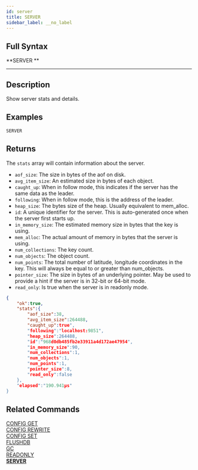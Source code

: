 ```yaml
---
id: server
title: SERVER
sidebar_label: __no_label
---
```


## Full Syntax

**SERVER **

---

## Description

Show server stats and details.

## Examples

```tile38-cli
SERVER
```

## Returns

The `stats` array will contain information about the server.

- `aof_size`: The size in bytes of the aof on disk.
- `avg_item_size`: An estimated size in bytes of each object.
- `caught_up`: When in follow mode, this indicates if the server has the same data as the leader.
- `following`: When in follow mode, this is the address of the leader.
- `heap_size`: The bytes size of the heap. Usually equivalent to mem_alloc.
- `id`: A unique identifier for the server. This is auto-generated once when the server first starts up.
- `in_memory_size`: The estimated memory size in bytes that the key is using.
- `mem_alloc`: The actual amount of memory in bytes that the server is using.
- `num_collections`: The key count.
- `num_objects`: The object count.
- `num_points`: The total number of latitude, longitude coordinates in the key. This will always be equal to or greater than num_objects.
- `pointer_size`: The size in bytes of an underlying pointer. May be used to provide a hint if the server is in 32-bit or 64-bit mode.
- `read_only`: Is true when the server is in readonly mode.


```json
{
    "ok":true,
    "stats":{
        "aof_size":38,
        "avg_item_size":264488,
        "caught_up":true",
        "following":"localhost:9851",
        "heap_size":264488,
        "id":"968d0db485fb2e33911a4d172ae47954",
        "in_memory_size":90,
        "num_collections":1,
        "num_objects":1,
        "num_points":1,
        "pointer_size":8,
        "read_only":false
    },
    "elapsed":"190.941µs"
}
```

## Related Commands

[CONFIG GET](config-get.html)<br>
[CONFIG REWRITE](config-rewrite.html)<br>
[CONFIG SET](config-set.html)<br>
[FLUSHDB](flushdb.html)<br>
[GC](gc.html)<br>
[READONLY](readonly.html)<br>
**[SERVER](server.html)**<br>